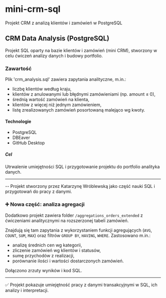 
# mini-crm-sql
Projekt CRM z analizą klientów i zamówień w PostgreSQL

## CRM Data Analysis (PostgreSQL)

Projekt SQL oparty na bazie klientów i zamówień (mini CRM), stworzony w celu ćwiczeń analizy danych i budowy portfolio.

### Zawartość
Plik 'crm_analysis.sql' zawiera zapytania analityczne, m.in.:
- liczbę klientów według kraju,
- klientów z anulowanymi lub błędnymi zamówieniami (np. amount ≤ 0),
- średnią wartość zamówień na klienta,
- klientów z więcej niż jednym zamówieniem,
- listę zrealizowanych zamówień posortowaną malejąco wg kwoty.

#### Technologie
- PostgreSQL
- DBEaver
- GitHub Desktop

##### Cel
Utrwalenie umiejętności SQL i przygotowanie projektu do portfolio analityka danych.

---

-- Projekt stworzony przez Katarzynę Wróblewską jako część nauki SQL i przygotowań do pracy z danymi.

### ➕ Nowa część: analiza agregacji

Dodatkowo projekt zawiera folder `/aggregations_orders_extended` z ćwiczeniami analitycznymi na rozszerzonej tabeli zamówień.

Znajdują się tam zapytania z wykorzystaniem funkcji agregujących (`AVG`, `COUNT`, `SUM`, `MAX`) oraz filtrów `GROUP BY`, `HAVING`, `WHERE`. 
Zastosowano m.in.:
- analizę średnich cen wg kategorii,
- zliczenie zamówień wg klientów i statusów,
- sumę przychodów z realizacji,
- porównanie ilości i wartości dostarczonych zamówień.

Dołączono zrzuty wyników i kod SQL.

---

✅ Projekt pokazuje umiejętność pracy z danymi transakcyjnymi w SQL, ich analizy i interpretacji.
